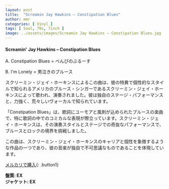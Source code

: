 ```yaml
---
layout: post
title:  "Screamin Jay Hawkins – Constipation Blues"
author: mmr
categories: [ Vinyl ]
tags: [ Soul, 70s, 7inch ]
image: ../assets/images/Screamin Jay Hawkins – Constipation Blues.jpg
---
```


#### Screamin' Jay Hawkins – Constipation Blues

A. Constipation Blues = べんぴのぶるーす

B. I'm Lonely = 男泣きのブルース

スクリーミン・ジェイ・ホーキンスによるこの曲は、彼の特異で個性的なスタイルで知られるアメリカのブルース・シンガーであるスクリーミン・ジェイ・ホーキンスによって歌われ、演奏されました。彼は独自のステージ・パフォーマンスと、力強く、荒々しいヴォーカルで知られています。

「Constipation Blues」は、歌詞にユーモアと風刺が込められたブルースの楽曲で、特に歌詞の中でのコミカルな表現が際立っています。スクリーミン・ジェイ・ホーキンスは、その演奏スタイルとステージでの奇抜なパフォーマンスで、ブルースとロックの境界を挑戦しました。

この曲は、スクリーミン・ジェイ・ホーキンスのキャリアと個性を象徴するような作品の一つであり、彼の音楽が独自で不可思議なものであることを体現しています。

[メルカリで購入](https://jp.mercari.com/item/m74185895481){: .button1}

<div class="mt-4 mb-4 d-flex align-items-center">
<strong class="mr-1">盤質: EX</strong>
</div>
<div class="mt-4 mb-4 d-flex align-items-center">
<strong class="mr-1">ジャケット: EX</strong>
</div>